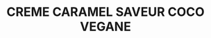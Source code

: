 ---
auteur: Auré
categories:
- Sucrée
check: Non
checkAlwaysOk: false
cuisson: Oui
description: l'importe quel lait végétal fait l'affaire.
draft: false
ingredients:
  autres:
  - quantite: 56
    title: Agar-agar
    unit: grammes
  epices:
  - quantite: 6
    title: Curcuma moulu
    unit: c. à café
  lof:
  - quantite: 4
    title: lait de coco
    unit: litre
  - quantite: 10
    title: lait d’amande
    unit: litre
  sucres:
  - commentaire: caramel
    quantite: 2.8
    title: Sucre en poudre
    unit: Kg
  - quantite: 1.5
    title: Sirop d'agave
    unit: litre
  - quantite: 1.5
    title: Sucre en poudre
    unit: Kg
layout: recettes
plate: 100
preparation: '**Le caramel** : Faire fondre le sucre (caramel) dans une casserole
  jusqu’à obtention d’un caramel liquide. Attention de ne pas chauffer le sucre trop
  fort, le caramel brûle assez vite.


  Verser le caramel obtenu dans tous les ramequins. Il va immédiatement durcir, c’est
  normal.


  **La crème** : dans une casserole, mélanger les laits, le sucre, le sirop et l’agar
  agar à l’aide d’un fouet.


  Porter à légère ébullition en mélangeant continuellement. Faire bouillir 2 minutes.


  Verser la préparation dans les moules, sur le caramel. Laisser reposer au frais
  pendant quelques heures ou jusqu’au lendemain.'
publishDate: 2024-06-18 11:33:00+00:00
regime:
- vegan
- sans-gluten
temperature: Froid
title: CREME CARAMEL SAVEUR COCO VEGANE
type: dessert
---